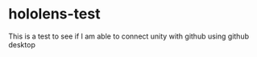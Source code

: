# hololens-test
This is a test to see if I am able to connect unity with github using github desktop
